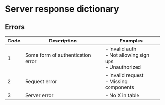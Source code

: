 # Server response dictionary
## Errors
| Code | Description | Examples |
|---|---|---|
| 1 | Some form of authentication error | - Invalid auth<br>- Not allowing sign ups<br>- Unauthorized |
| 2 | Request error | - Invalid request<br>- Missing components |
| 3 | Server error | - No X in table |